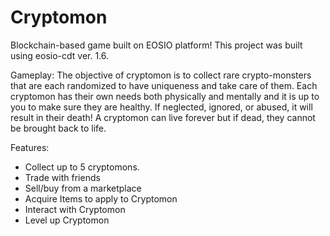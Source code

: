 # Cryptomon
Blockchain-based game built on EOSIO platform! This project was built using eosio-cdt ver. 1.6. 

Gameplay:
The objective of cryptomon is to collect rare crypto-monsters that are each randomized to have uniqueness and take care of them. Each cryptomon has their own needs both physically and mentally and it is up to you to make sure they are healthy. If neglected, ignored, or abused, it will result in their death! A cryptomon can live forever but if dead, they cannot be brought back to life.

Features:
- Collect up to 5 cryptomons.
- Trade with friends
- Sell/buy from a marketplace
- Acquire Items to apply to Cryptomon
- Interact with Cryptomon
- Level up Cryptomon
